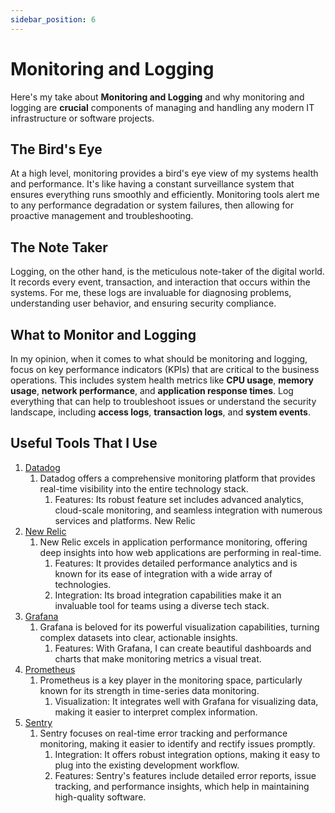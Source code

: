 ```yaml
---
sidebar_position: 6
---
```


# Monitoring and Logging

Here's my take about **Monitoring and Logging** and why monitoring and logging are **crucial** components of managing and handling any modern IT infrastructure or software projects.

## The Bird's Eye
At a high level, monitoring provides a bird's eye view of my systems health and performance. It's like having a constant surveillance system that ensures everything runs smoothly and efficiently. Monitoring tools alert me to any performance degradation or system failures, then allowing for proactive management and troubleshooting.

## The Note Taker
Logging, on the other hand, is the meticulous note-taker of the digital world. It records every event, transaction, and interaction that occurs within the systems. For me, these logs are invaluable for diagnosing problems, understanding user behavior, and ensuring security compliance. 

## What to Monitor and Logging
In my opinion, when it comes to what should be monitoring and logging, focus on key performance indicators (KPIs) that are critical to the business operations. This includes system health metrics like **CPU usage**, **memory usage**, **network performance**, and **application response times**. Log everything that can help to troubleshoot issues or understand the security landscape, including **access logs**, **transaction logs**, and **system events**.

## Useful Tools That I Use
1. [Datadog](https://www.datadoghq.com/)
   1. Datadog offers a comprehensive monitoring platform that provides real-time visibility into the entire technology stack.
      1. Features: Its robust feature set includes advanced analytics, cloud-scale monitoring, and seamless integration with numerous services and platforms.
New Relic
1. [New Relic](https://newrelic.com/)
   1. New Relic excels in application performance monitoring, offering deep insights into how web applications are performing in real-time.
      1. Features: It provides detailed performance analytics and is known for its ease of integration with a wide array of technologies.
      2. Integration: Its broad integration capabilities make it an invaluable tool for teams using a diverse tech stack.
2. [Grafana](https://grafana.com/)
   1. Grafana is beloved for its powerful visualization capabilities, turning complex datasets into clear, actionable insights.
      1. Features: With Grafana, I can create beautiful dashboards and charts that make monitoring metrics a visual treat.
3. [Prometheus](https://prometheus.io/)
   1. Prometheus is a key player in the monitoring space, particularly known for its strength in time-series data monitoring.
      1. Visualization: It integrates well with Grafana for visualizing data, making it easier to interpret complex information.
4. [Sentry](https://sentry.io/welcome/)
   1. Sentry focuses on real-time error tracking and performance monitoring, making it easier to identify and rectify issues promptly.
      1. Integration: It offers robust integration options, making it easy to plug into the existing development workflow.
      2. Features: Sentry's features include detailed error reports, issue tracking, and performance insights, which help in maintaining high-quality software.

